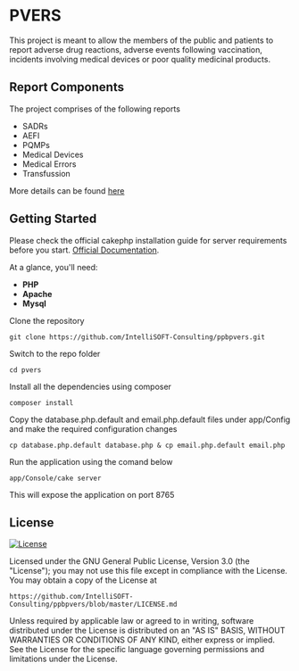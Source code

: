 # PVERS
This project is meant to allow the members of the public and patients to report adverse drug reactions, adverse events following vaccination, incidents involving medical devices or poor quality medicinal products.

## Report Components

The project comprises of the following reports
- SADRs
- AEFI 
- PQMPs
- Medical Devices
- Medical Errors
- Transfussion 

More details can be found [here](https://pv.pharmacyboardkenya.org/pages/about)

## Getting Started 
Please check the official cakephp installation guide for server requirements before you start. [Official Documentation](https://book.cakephp.org/2/en/installation.html).

At a glance, you'll need:
- **PHP**
- **Apache**
- **Mysql**

Clone the repository

    git clone https://github.com/IntelliSOFT-Consulting/ppbpvers.git

Switch to the repo folder

    cd pvers

Install all the dependencies using composer

    composer install

Copy the database.php.default and email.php.default files under app/Config and make the required configuration changes

    cp database.php.default database.php & cp email.php.default email.php

Run the application using the comand below

    app/Console/cake server

This will expose the application on port 8765

## License
[![License](http://img.shields.io/:license-gnu-blue.svg?style=flat-square)](http://badges.gnu-license.org) 

Licensed under the GNU General Public License, Version 3.0 (the "License");
you may not use this file except in compliance with the License.
You may obtain a copy of the License at

    https://github.com/IntelliSOFT-Consulting/ppbpvers/blob/master/LICENSE.md

Unless required by applicable law or agreed to in writing, software
distributed under the License is distributed on an "AS IS" BASIS,
WITHOUT WARRANTIES OR CONDITIONS OF ANY KIND, either express or implied.
See the License for the specific language governing permissions and
limitations under the License.
